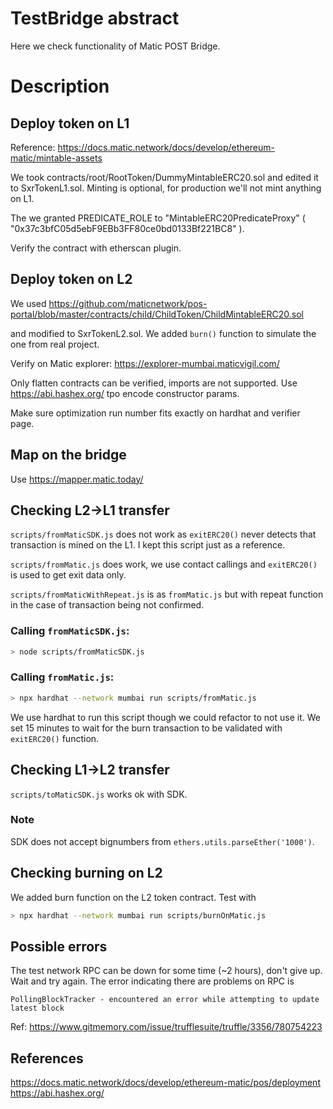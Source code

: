 # TestBridge abstract

Here we check functionality of Matic POST Bridge.

# Description

## Deploy token on L1

Reference: https://docs.matic.network/docs/develop/ethereum-matic/mintable-assets

We took contracts/root/RootToken/DummyMintableERC20.sol and edited it to SxrTokenL1.sol. Minting is 
optional, for production we'll not mint anything on L1.

The we granted PREDICATE_ROLE to "MintableERC20PredicateProxy" ( "0x37c3bfC05d5ebF9EBb3FF80ce0bd0133Bf221BC8" ).

Verify the contract with etherscan plugin.

## Deploy token on L2

We used https://github.com/maticnetwork/pos-portal/blob/master/contracts/child/ChildToken/ChildMintableERC20.sol

and modified to SxrTokenL2.sol.
We added `burn()` function to simulate the one from real project.

Verify on Matic explorer: https://explorer-mumbai.maticvigil.com/

Only flatten contracts can be verified, imports are not supported.  Use https://abi.hashex.org/ tpo encode constructor params.

Make sure optimization run number fits exactly on hardhat and verifier page.

## Map on the bridge

Use https://mapper.matic.today/

## Checking L2->L1 transfer

`scripts/fromMaticSDK.js` does not work as `exitERC20()` never detects that transaction is mined on the L1. I kept this script just as a reference.

`scripts/fromMatic.js` does work, we use contact callings and `exitERC20()` is
used to get exit data only.

`scripts/fromMaticWithRepeat.js` is as `fromMatic.js` but with repeat function in the case of transaction being not confirmed.

### Calling `fromMaticSDK.js`:

```bash
> node scripts/fromMaticSDK.js
```

### Calling `fromMatic.js`:

```bash
> npx hardhat --network mumbai run scripts/fromMatic.js
```

We use hardhat to run this script though we could refactor to not use it. We set 15 minutes to wait for the burn transaction to be validated with `exitERC20()`
function.

## Checking L1->L2 transfer

`scripts/toMaticSDK.js` works ok with SDK.

### Note

SDK does not accept bignumbers from `ethers.utils.parseEther('1000')`.

## Checking burning on L2

We added burn function on the L2 token contract. Test with 

```bash
> npx hardhat --network mumbai run scripts/burnOnMatic.js
```

## Possible errors

The test network RPC can be down for some time (~2 hours), don't give up. Wait and try again. The error indicating there are problems on RPC is 

```
PollingBlockTracker - encountered an error while attempting to update latest block
```

Ref: https://www.gitmemory.com/issue/trufflesuite/truffle/3356/780754223

## References
https://docs.matic.network/docs/develop/ethereum-matic/pos/deployment
https://abi.hashex.org/


